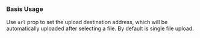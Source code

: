 ### Basis Usage

Use `url` prop to set the upload destination address, which will be automatically uploaded after selecting a file. By default is single file upload.
